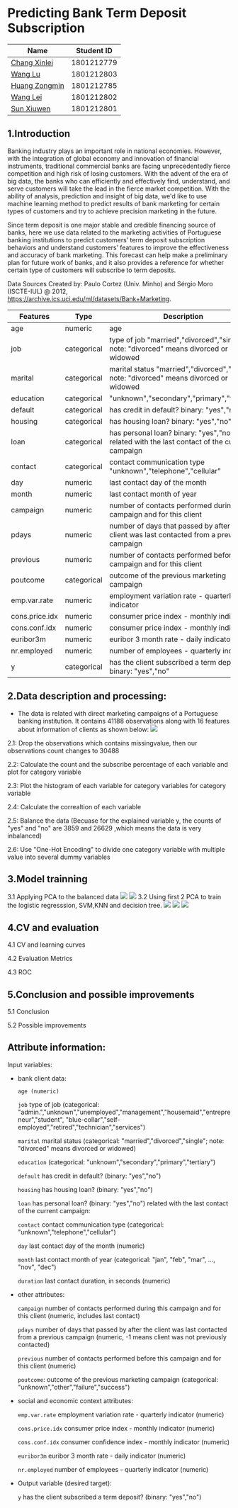 # Predicting Bank Term Deposit Subscription

|     Name    | Student ID |
|-------------| ---------- | 
|[Chang Xinlei](https://github.com/Johnxinlei)| 1801212779 | 
|[Wang  Lu](https://github.com/wltll)| 1801212803 |
|[Huang Zongmin](https://github.com/dylanhzm)| 1801212785 |
|[Wang Lei](https://github.com/wlfengwuhen)| 1801212802 |
|[Sun Xiuwen](https://github.com/Sunlalaa)| 1801212801 |

## 1.Introduction
Banking industry plays an important role in national economies. However, with the integration of global economy and innovation of financial instruments, traditional commercial banks are facing unprecedentedly fierce competition and high risk of losing customers. With the advent of the era of big data, the banks who can efficiently and effectively find, understand, and serve customers will take the lead in the fierce market competition. With the ability of analysis, prediction and insight of big data, we'd like to use machine learning method to predict results of bank marketing for certain types of customers and try to achieve precision marketing in the future.

Since term deposit is one major stable and credible financing source of banks, here we use data related to the marketing activities of Portuguese banking institutions to predict customers’ term deposit subscription behaviors and understand customers’ features to improve the effectiveness and accuracy of bank marketing. This forecast can help make a preliminary plan for future work of banks, and it also provides a reference for whether certain type of customers will subscribe to term deposits.

   Data Sources
   Created by: Paulo Cortez (Univ. Minho) and Sérgio Moro (ISCTE-IUL) @ 2012,  https://archive.ics.uci.edu/ml/datasets/Bank+Marketing.
   
|   Features  |    Type    | Description |
|-------------| ---------- | ----------  |
|age| numeric |age| 
|job| categorical|type of job "married","divorced","single"; note: "divorced" means divorced or widowed |
|marital| categorical|marital status "married","divorced","single"; note: "divorced" means divorced or widowed |
|education| categorical| "unknown","secondary","primary","tertiary" |
|default| categorical|has credit in default?  binary: "yes","no"|
|housing| categorical|has housing loan? binary: "yes","no"|
|loan| categorical| has personal loan? binary: "yes","no" related with the last contact of the current campaign|
|contact| categorical| contact communication type "unknown","telephone","cellular" |
|day| numeric| last contact day of the month|
|month| numeric|last contact month of year |
|campaign| numeric| number of contacts performed during this campaign and for this client|
|pdays| numeric| number of days that passed by after the client was last contacted from a previous campaign |
|previous| numeric| number of contacts performed before this campaign and for this client|
|poutcome| categorical| outcome of the previous marketing campaign |
|emp.var.rate| numeric| employment variation rate - quarterly indicator|
|cons.price.idx| numeric| consumer price index - monthly indicator|
|cons.conf.idx| numeric| consumer price index - monthly indicator|
|euribor3m| numeric| euribor 3 month rate - daily indicator |
|nr.employed| numeric| number of employees - quarterly indicator|
|y| categorical| has the client subscribed a term deposit?binary: "yes","no"|


## 2.Data description and processing:

* The data is related with direct marketing campaigns of a Portuguese banking institution. It contains 41188 observations along with 16 features about information of clients as shown below:
![](./data.png)

2.1: Drop the observations which contains missingvalue, then our observations count changes to 30488

2.2: Calculate the count and the subscribe percentage of each variable and plot for category variable

2.3: Plot the histogram of each variable for category variables for category variable

2.4: Calculate the correaltion of each variable

2.5: Balance the data (Becuase for the explained variable y, the counts of "yes" and "no" are 3859 and 26629 ,which means the data is very inbalanced)

2.6: Use "One-Hot Encoding" to divide one category variable with multiple value into several dummy variables

## 3.Model trainning 
3.1 Applying PCA to the balanced data 
![](./pca.png) ![](./distribution.png)
3.2 Using first 2 PCA to train the logistic regresssion, SVM,KNN and decision tree.
![](./lr.png) ![](./svm.png) ![](./knn.png)
## 4.CV and evaluation
4.1 CV and learning curves

4.2 Evaluation Metrics

4.3 ROC 

## 5.Conclusion and possible improvements
5.1 Conclusion

5.2 Possible improvements

## Attribute information:

   Input variables:
   * bank client data:
   
     `age (numeric)`
   
     `job` type of job (categorical: "admin.","unknown","unemployed","management","housemaid","entrepreneur","student",
                                       "blue-collar","self-employed","retired","technician","services") 
                                       
     `marital` marital status (categorical: "married","divorced","single"; note: "divorced" means divorced or widowed)
   
     `education` (categorical: "unknown","secondary","primary","tertiary")
   
     `default` has credit in default? (binary: "yes","no")
   
     `housing` has housing loan? (binary: "yes","no")
   
     `loan` has personal loan? (binary: "yes","no") related with the last contact of the current campaign:
       
     `contact` contact communication type (categorical: "unknown","telephone","cellular") 
   
     `day` last contact day of the month (numeric)
  
     `month` last contact month of year (categorical: "jan", "feb", "mar", ..., "nov", "dec")
  
     `duration` last contact duration, in seconds (numeric)
     
  * other attributes:
       
     `campaign` number of contacts performed during this campaign and for this client (numeric, includes last contact)
  
     `pdays` number of days that passed by after the client was last contacted from a previous campaign (numeric, -1 means client was                not previously contacted)
  
     `previous` number of contacts performed before this campaign and for this client (numeric)
  
     `poutcome`: outcome of the previous marketing campaign (categorical: "unknown","other","failure","success")
 
  * social and economic context attributes: 
  
     `emp.var.rate` employment variation rate - quarterly indicator (numeric)
  
     `cons.price.idx` consumer price index - monthly indicator (numeric)
     
     `cons.conf.idx` consumer confidence index - monthly indicator (numeric)
     
     `euribor3m` euribor 3 month rate - daily indicator (numeric)
     
     `nr.employed` number of employees - quarterly indicator (numeric)

  * Output variable (desired target):  
  
     `y` has the client subscribed a term deposit? (binary: "yes","no")
  


